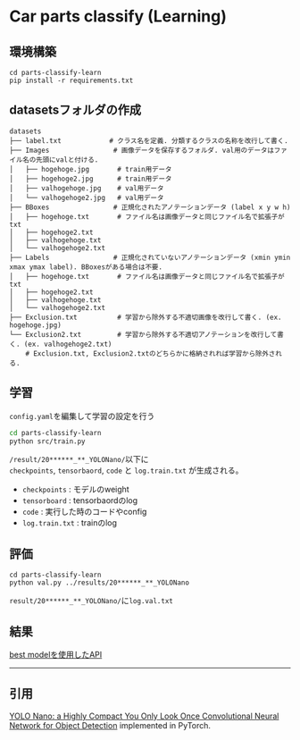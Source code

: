 # Car parts classify (Learning)

## 環境構築
```
cd parts-classify-learn
pip install -r requirements.txt
```

## datasetsフォルダの作成

```
datasets
├── label.txt            # クラス名を定義. 分類するクラスの名称を改行して書く. 
├── Images                # 画像データを保存するフォルダ. val用のデータはファイル名の先頭にvalと付ける. 
│   ├── hogehoge.jpg       # train用データ
│   ├── hogehoge2.jpg      # train用データ
│   ├── valhogehoge.jpg    # val用データ
│   └── valhogehoge2.jpg   # val用データ
├── BBoxes                # 正規化されたアノテーションデータ (label x y w h)
│   ├── hogehoge.txt       # ファイル名は画像データと同じファイル名で拡張子がtxt
│   ├── hogehoge2.txt
│   ├── valhogehoge.txt
│   └── valhogehoge2.txt
├── Labels                # 正規化されていないアノテーションデータ (xmin ymin xmax ymax label). BBoxesがある場合は不要.
│   ├── hogehoge.txt       # ファイル名は画像データと同じファイル名で拡張子がtxt
│   ├── hogehoge2.txt
│   ├── valhogehoge.txt
│   └── valhogehoge2.txt
├── Exclusion.txt          # 学習から除外する不適切画像を改行して書く. (ex. hogehoge.jpg)
└── Exclusion2.txt         # 学習から除外する不適切アノテーションを改行して書く. (ex. valhogehoge2.txt)　
    # Exclusion.txt, Exclusion2.txtのどちらかに格納されれば学習から除外される.
```

## 学習
 `config.yaml`を編集して学習の設定を行う

```bash
cd parts-classify-learn
python src/train.py
```

`/result/20******_**_YOLONano/`以下に  
`checkpoints`, `tensorbaord`, `code` と `log.train.txt` が生成される。  
  - `checkpoints` : モデルのweight  
  - `tensorboard` : tensorbaordのlog  
  - `code` : 実行した時のコードやconfig  
  - `log.train.txt` : trainのlog  

## 評価 
```
cd parts-classify-learn
python val.py ../results/20******_**_YOLONano
```
`result/20******_**_YOLONano/`に`log.val.txt`

## 結果
[best modelを使用したAPI]()

---
## 引用 
[YOLO Nano: a Highly Compact You Only Look Once
Convolutional Neural Network for Object Detection](https://arxiv.org/pdf/1910.01271.pdf) implemented in PyTorch.
